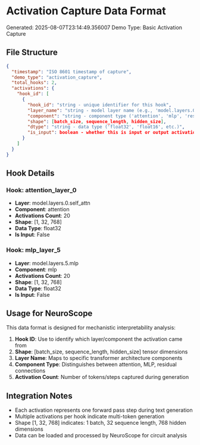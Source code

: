 # Activation Capture Data Format

Generated: 2025-08-07T23:14:49.356007
Demo Type: Basic Activation Capture

## File Structure

```json
{
  "timestamp": "ISO 8601 timestamp of capture",
  "demo_type": "activation_capture", 
  "total_hooks": 2,
  "activations": {
    "hook_id": [
      {
        "hook_id": "string - unique identifier for this hook",
        "layer_name": "string - model layer name (e.g., 'model.layers.0.self_attn')",
        "component": "string - component type ('attention', 'mlp', 'residual', etc.)",
        "shape": [batch_size, sequence_length, hidden_size],
        "dtype": "string - data type ('float32', 'float16', etc.)",
        "is_input": boolean - whether this is input or output activation
      }
    ]
  }
}
```

## Hook Details

### Hook: attention_layer_0
- **Layer**: model.layers.0.self_attn
- **Component**: attention
- **Activations Count**: 20
- **Shape**: [1, 32, 768]
- **Data Type**: float32
- **Is Input**: False

### Hook: mlp_layer_5
- **Layer**: model.layers.5.mlp
- **Component**: mlp
- **Activations Count**: 20
- **Shape**: [1, 32, 768]
- **Data Type**: float32
- **Is Input**: False

## Usage for NeuroScope

This data format is designed for mechanistic interpretability analysis:

1. **Hook ID**: Use to identify which layer/component the activation came from
2. **Shape**: [batch_size, sequence_length, hidden_size] tensor dimensions
3. **Layer Name**: Maps to specific transformer architecture components
4. **Component Type**: Distinguishes between attention, MLP, residual connections
5. **Activation Count**: Number of tokens/steps captured during generation

## Integration Notes

- Each activation represents one forward pass step during text generation
- Multiple activations per hook indicate multi-token generation
- Shape [1, 32, 768] indicates: 1 batch, 32 sequence length, 768 hidden dimensions
- Data can be loaded and processed by NeuroScope for circuit analysis
